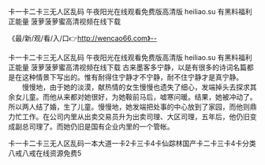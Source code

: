 卡一卡二卡三无人区乱码
午夜阳光在线观看免费版高清版
heiliao.su 有黑料福利正能量
菠萝菠萝蜜高清视频在线下载


《最/新/观/看/入/口👉http://wencao66.com》--

卡一卡二卡三无人区乱码
午夜阳光在线观看免费版高清版
heiliao.su 有黑料福利正能量
菠萝菠萝蜜高清视频在线下载
古来墨客多宁静，以是有很多的诗词名篇都是在这种情景下写出的。惟有耐得住宁静才不宁静，耐不住宁静才是真宁静。
　　慢慢地，由于她的淡漠，献热情的女生慢慢也遗失了细心，发端掉头去探求其余女儿童。而他从来都对她很好，为她鞍前马后，嘘寒问暖。结果，她被冲动了。所以两人结了婚，生了儿童。慢慢地，她发端把处事的中心放到了家园，而他则鼎力忙工作。在公司内里从出卖交易员升为出卖司理、大区司理，五年后，他仍旧变成副总司理了。而她仍旧是国有企业内里的一个管帐。





卡一卡二卡三无人区乱码一本大道一卡2卡三卡4卡仙踪林国产卡二卡三卡4卡分类八戒八戒在线资源免费5
